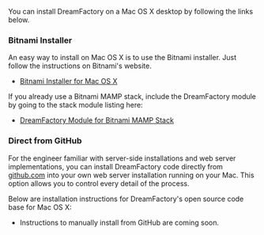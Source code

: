 You can install DreamFactory on a Mac OS X desktop by following the links below.

### Bitnami Installer

An easy way to install on Mac OS X is to use the Bitnami installer. Just follow the instructions on Bitnami's website.

* [Bitnami Installer for Mac OS X](https://bitnami.com/stack/dreamfactory/installer#osx)

If you already use a Bitnami MAMP stack, include the DreamFactory module by going to the stack module listing here:

* [DreamFactory Module for Bitnami MAMP Stack](https://bitnami.com/stack/mamp/modules#dreamfactory)

### Direct from GitHub

For the engineer familiar with server-side installations and web server implementations, you can install DreamFactory code directly from [github.com](http://github.com/dreamfactorysoftware/dsp-core) into your own web server installation running on your Mac. This option allows you to control every detail of the process.

Below are installation instructions for DreamFactory's open source code base for Mac OS X:

* Instructions to manually install from GitHub are coming soon.